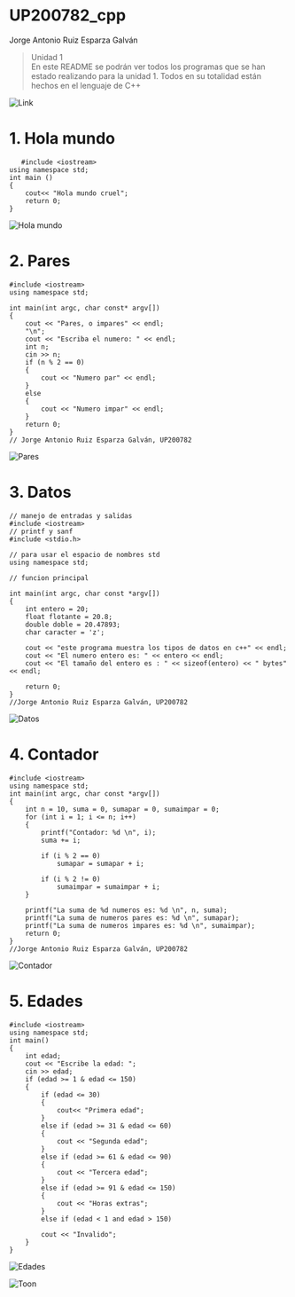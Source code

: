 # UP200782_cpp  
Jorge Antonio Ruiz Esparza Galván  
>Unidad 1  
En este README se podrán ver todos los programas que se han estado realizando para la unidad 1. Todos en su totalidad están hechos en el lenguaje de C++  


![Link](Link.gif)   


# 1. Hola mundo  
```   
   #include <iostream>
using namespace std;
int main ()
{
    cout<< "Hola mundo cruel";
    return 0;
}  
``` 
![Hola mundo](Hola%20%20mundo.png)  
# 2. Pares  
```
#include <iostream>
using namespace std;

int main(int argc, char const* argv[])
{
    cout << "Pares, o impares" << endl;
    "\n";
    cout << "Escriba el numero: " << endl;
    int n;
    cin >> n;
    if (n % 2 == 0)
    {
        cout << "Numero par" << endl;
    }
    else
    {
        cout << "Numero impar" << endl;
    }
    return 0;
}
// Jorge Antonio Ruiz Esparza Galván, UP200782
```  
![Pares](Pares.png) 
# 3. Datos  
```  
// manejo de entradas y salidas
#include <iostream>
// printf y sanf
#include <stdio.h>

// para usar el espacio de nombres std
using namespace std;

// funcion principal

int main(int argc, char const *argv[])
{
    int entero = 20;
    float flotante = 20.8;
    double doble = 20.47893;
    char caracter = 'z';

    cout << "este programa muestra los tipos de datos en c++" << endl;
    cout << "El numero entero es: " << entero << endl;
    cout << "El tamaño del entero es : " << sizeof(entero) << " bytes" << endl;

    return 0;
}
//Jorge Antonio Ruiz Esparza Galván, UP200782  
``` 
![Datos](Datos.png)  
# 4. Contador  
```  
#include <iostream>
using namespace std;
int main(int argc, char const *argv[])
{
    int n = 10, suma = 0, sumapar = 0, sumaimpar = 0;
    for (int i = 1; i <= n; i++)
    {
        printf("Contador: %d \n", i);
        suma += i;

        if (i % 2 == 0)
            sumapar = sumapar + i;

        if (i % 2 != 0)
            sumaimpar = sumaimpar + i;
    }

    printf("La suma de %d numeros es: %d \n", n, suma);
    printf("La suma de numeros pares es: %d \n", sumapar);
    printf("La suma de numeros impares es: %d \n", sumaimpar);
    return 0;
}
//Jorge Antonio Ruiz Esparza Galván, UP200782  
```  
![Contador](Contador.png)  
# 5. Edades  
```  
#include <iostream>
using namespace std;
int main()
{
    int edad;
    cout << "Escribe la edad: ";
    cin >> edad;
    if (edad >= 1 & edad <= 150)
    {
        if (edad <= 30)
        {
            cout<< "Primera edad";
        }
        else if (edad >= 31 & edad <= 60)
        {
            cout << "Segunda edad";
        }
        else if (edad >= 61 & edad <= 90)
        {
            cout << "Tercera edad";
        }
        else if (edad >= 91 & edad <= 150)
        {
            cout << "Horas extras";
        }
        else if (edad < 1 and edad > 150)
            
        cout << "Invalido";
    }
}
```  
![Edades](Imagenes.png)  

![Toon](Toon.gif)





 


    
